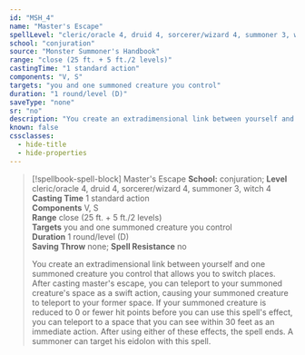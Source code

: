 ```yaml
---
id: "MSH_4"
name: "Master's Escape"
spellLevel: "cleric/oracle 4, druid 4, sorcerer/wizard 4, summoner 3, witch 4"
school: "conjuration"
source: "Monster Summoner's Handbook"
range: "close (25 ft. + 5 ft./2 levels)"
castingTime: "1 standard action"
components: "V, S"
targets: "you and one summoned creature you control"
duration: "1 round/level (D)"
saveType: "none"
sr: "no"
description: "You create an extradimensional link between yourself and one summoned creature you control that allows you to switch places. After casting master's escape, you can teleport to your summoned creature's space as a swift action, causing your summoned creature to teleport to your former space. If your summoned creature is reduced to 0 or fewer hit points before you can use this spell's effect, you can teleport to a space that you can see within 30 feet as an immediate action. After using either of these effects, the spell ends. A summoner can target his eidolon with this spell."
known: false
cssclasses:
  - hide-title
  - hide-properties
---
```


> [!spellbook-spell-block] Master's Escape
> **School:** conjuration; **Level** cleric/oracle 4, druid 4, sorcerer/wizard 4, summoner 3, witch 4
> **Casting Time** 1 standard action  
> **Components** V, S  
> **Range** close (25 ft. + 5 ft./2 levels)  
> **Targets** you and one summoned creature you control  
> **Duration** 1 round/level (D)  
> **Saving Throw** none; **Spell Resistance** no
> 
> You create an extradimensional link between yourself and one summoned creature you control that allows you to switch places. After casting master's escape, you can teleport to your summoned creature's space as a swift action, causing your summoned creature to teleport to your former space. If your summoned creature is reduced to 0 or fewer hit points before you can use this spell's effect, you can teleport to a space that you can see within 30 feet as an immediate action. After using either of these effects, the spell ends. A summoner can target his eidolon with this spell.